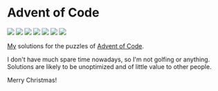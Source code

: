 # Advent of Code

![](https://img.shields.io/badge/2021%20⭐-2-yellow) ![](https://img.shields.io/badge/2020%20⭐-2-yellow) ![](https://img.shields.io/badge/2019%20⭐-2-yellow) ![](https://img.shields.io/badge/2018%20⭐-2-yellow) ![](https://img.shields.io/badge/2017%20⭐-50-yellow) ![](https://img.shields.io/badge/2016%20⭐-2-yellow) ![](https://img.shields.io/badge/2015%20⭐-12-yellow) 

[My](https://github.com/tobiasvl) solutions for the puzzles of [Advent of Code](http://adventofcode.com).

I don't have much spare time nowadays, so I'm not golfing or anything. Solutions are likely to be unoptimized and of little value to other people.

Merry Christmas!
